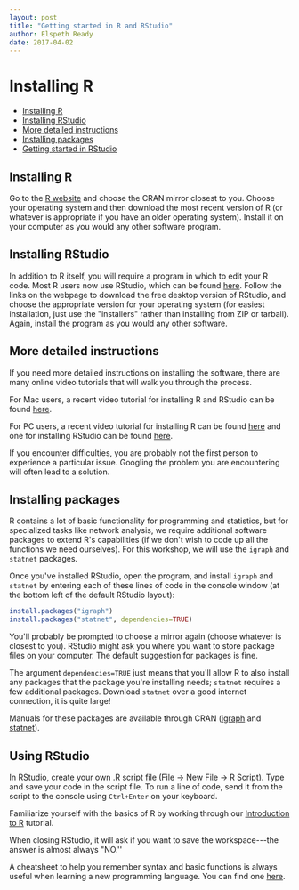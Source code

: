 ```yaml
---
layout: post
title: "Getting started in R and RStudio"
author: Elspeth Ready
date: 2017-04-02
---
```


Installing R
============
-   [Installing R](#installing-r)
-   [Installing RStudio](#installing-rstudio)
-   [More detailed instructions](#more-detailed-instructions)
-   [Installing packages](#installing-packages)
-   [Getting started in RStudio](#getting-started-in-rstudio)

## Installing R

Go to the [R website](https://cran.r-project.org/mirrors.html) and choose the CRAN mirror closest to you. Choose your operating system and then download the most recent version of R (or whatever is appropriate if you have an older operating system). Install it on your computer as you would any other software program.

## Installing RStudio

In addition to R itself, you will require a program in which to edit your R code. Most R users now use RStudio, which can be found [here](https://www.rstudio.com/). Follow the links on the webpage to download the free desktop version of RStudio, and choose the appropriate version for your operating system (for easiest installation, just use the "installers" rather than installing from ZIP or tarball). Again, install the program as you would any other software.

## More detailed instructions

If you need more detailed instructions on installing the software, there are many online video tutorials that will walk you through the process.

For Mac users, a recent video tutorial for installing R and RStudio can be found [here](https://medium.com/@GalarnykMichael/install-r-and-rstudio-on-mac-e911606ce4f4).

For PC users, a recent video tutorial for installing R can be found [here](https://www.youtube.com/watch?v=WzEaFpXVTkk) and one for installing RStudio can be found [here](https://www.youtube.com/watch?v=OtonR6RUgY0).

If you encounter difficulties, you are probably not the first person to experience a particular issue. Googling the problem you are encountering will often lead to a solution.

## Installing packages

R contains a lot of basic functionality for programming and statistics, but for specialized tasks like network analysis, we require additional software packages to extend R's capabilities (if we don't wish to code up all the functions we need ourselves). For this workshop, we will use the `igraph` and `statnet` packages.

Once you've installed RStudio, open the program, and install `igraph` and `statnet` by entering each of these lines of code in the console window (at the bottom left of the default RStudio layout):

``` r
install.packages("igraph") 
install.packages("statnet", dependencies=TRUE)
```

You'll probably be prompted to choose a mirror again (choose whatever is closest to you). RStudio might ask you where you want to store package files on your computer. The default suggestion for packages is fine.

The argument `dependencies=TRUE` just means that you'll allow R to also install any packages that the package you're installing needs; `statnet` requires a few additional packages. Download `statnet` over a good internet connection, it is quite large!

Manuals for these packages are available through CRAN ([igraph](https://cran.r-project.org/web/packages/igraph/igraph.pdf) and [statnet](https://cran.r-project.org/web/packages/statnet/statnet.pdf)).

## Using RStudio

In RStudio, create your own .R script file (File → New File → R Script). Type and save your code in the script file. To run a line of code, send it from the script to the console using `Ctrl+Enter` on your keyboard.

Familiarize yourself with the basics of R by working through our [Introduction to R](intro-R.html) tutorial.

When closing RStudio, it will ask if you want to save the workspace---the answer is almost always "NO.''

A cheatsheet to help you remember syntax and basic functions is always useful when learning a new programming language. You can find one [here](https://www.rstudio.com/wp-content/uploads/2016/10/r-cheat-sheet-3.pdf).

